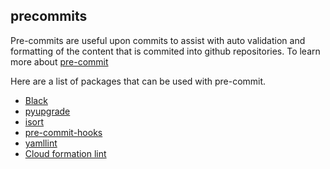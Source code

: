 ## precommits

Pre-commits are useful upon commits to assist with auto validation and formatting of the content that is commited into github repositories.  To learn more about [pre-commit](https://pre-commit.com/)

Here are a list of packages that can be used with pre-commit.
- [Black](https://black.readthedocs.io/en/stable/the_black_code_style.html)
- [pyupgrade](https://github.com/asottile/pyupgrade)
- [isort](https://pycqa.github.io/isort/)
- [pre-commit-hooks](https://github.com/pre-commit/pre-commit-hooks)
- [yamllint](https://github.com/adrienverge/yamllint)
- [Cloud formation lint](https://github.com/awslabs/cfn-python-lint)